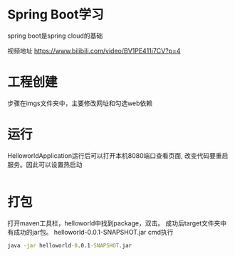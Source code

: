 # Spring Boot学习

spring boot是spring cloud的基础

视频地址
https://www.bilibili.com/video/BV1PE411i7CV?p=4

# 工程创建

步骤在imgs文件夹中，主要修改网址和勾选web依赖

# 运行

HelloworldApplication运行后可以打开本机8080端口查看页面,
改变代码要重启服务。因此可以设置热启动

```xml
```

# 打包

打开maven工具栏，helloworld中找到package，双击。
成功后target文件夹中有成功的jar包。
helloworld-0.0.1-SNAPSHOT.jar
cmd执行

```cmd
java -jar helloworld-0.0.1-SNAPSHOT.jar
```




